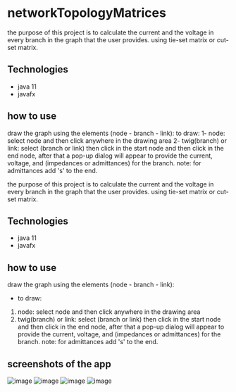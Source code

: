 # networkTopologyMatrices
the purpose of this project is to calculate the current and the voltage in every branch in the graph that the user provides. using tie-set matrix or cut-set matrix.
## Technologies
* java 11
* javafx

## how to use
draw the graph using the elements (node - branch - link):
to draw:
1- node: select node and then click anywhere in the drawing area 
2- twig(branch) or link: select (branch or link) then click in the start node and then click in the end node, after that a pop-up dialog will appear to provide the current, voltage, and (impedances or admittances) for the branch.
note: for admittances add 's' to the end.


the purpose of this project is to calculate the current and the voltage in every branch in the graph that the user provides. using tie-set matrix or cut-set matrix.
## Technologies
* java 11
* javafx

## how to use
draw the graph using the elements (node - branch - link):
* to draw:
 1. node: select node and then click anywhere in the drawing area 
 2. twig(branch) or link: select (branch or link) then click in the start node and then click in the end node, after that a pop-up dialog will appear to provide the current,    voltage, and (impedances or admittances) for the branch.
 note: for admittances add 's' to the end. 
## screenshots of the app
![image](https://user-images.githubusercontent.com/62031222/145680690-d34f52a9-9209-40af-94b3-e3fae99af11f.png)
![image](https://user-images.githubusercontent.com/62031222/145680561-87eb486c-21ba-4a18-a15d-bc7562862dfa.png)
![image](https://user-images.githubusercontent.com/62031222/145680549-0cb936b9-dd9d-496c-8287-b7c1b9db086c.png)
![image](https://user-images.githubusercontent.com/62031222/145680537-e72becaf-71b2-4dd9-8aea-775b365a1ac3.png)







